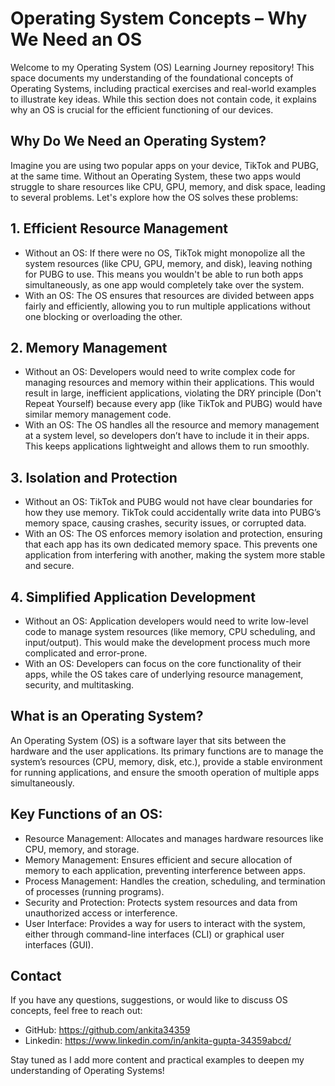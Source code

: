# Operating System Concepts – Why We Need an OS

Welcome to my Operating System (OS) Learning Journey repository! This space documents my understanding of the foundational concepts of Operating Systems, including practical exercises and real-world examples to illustrate key ideas. While this section does not contain code, it explains why an OS is crucial for the efficient functioning of our devices.

## Why Do We Need an Operating System?

Imagine you are using two popular apps on your device, TikTok and PUBG, at the same time. Without an Operating System, these two apps would struggle to share resources like CPU, GPU, memory, and disk space, leading to several problems. Let's explore how the OS solves these problems:

## 1. Efficient Resource Management
- Without an OS: If there were no OS, TikTok might monopolize all the system resources (like CPU, GPU, memory, and disk), leaving nothing for PUBG to use. This means you wouldn't be able to run both apps simultaneously, as one app would completely take over the system.
- With an OS: The OS ensures that resources are divided between apps fairly and efficiently, allowing you to run multiple applications without one blocking or overloading the other.
  
## 2. Memory Management
- Without an OS: Developers would need to write complex code for managing resources and memory within their applications. This would result in large, inefficient applications, violating the DRY principle (Don't Repeat Yourself) because every app (like TikTok and PUBG) would have similar memory management code.
- With an OS: The OS handles all the resource and memory management at a system level, so developers don’t have to include it in their apps. This keeps applications lightweight and allows them to run smoothly.
  
## 3. Isolation and Protection
- Without an OS: TikTok and PUBG would not have clear boundaries for how they use memory. TikTok could accidentally write data into PUBG’s memory space, causing crashes, security issues, or corrupted data.
- With an OS: The OS enforces memory isolation and protection, ensuring that each app has its own dedicated memory space. This prevents one application from interfering with another, making the system more stable and secure.
  
## 4. Simplified Application Development
- Without an OS: Application developers would need to write low-level code to manage system resources (like memory, CPU scheduling, and input/output). This would make the development process much more complicated and error-prone.
- With an OS: Developers can focus on the core functionality of their apps, while the OS takes care of underlying resource management, security, and multitasking.

## What is an Operating System?
An Operating System (OS) is a software layer that sits between the hardware and the user applications. Its primary functions are to manage the system’s resources (CPU, memory, disk, etc.), provide a stable environment for running applications, and ensure the smooth operation of multiple apps simultaneously.

## Key Functions of an OS:

- Resource Management: Allocates and manages hardware resources like CPU, memory, and storage.
- Memory Management: Ensures efficient and secure allocation of memory to each application, preventing interference between apps.
- Process Management: Handles the creation, scheduling, and termination of processes (running programs).
- Security and Protection: Protects system resources and data from unauthorized access or interference.
- User Interface: Provides a way for users to interact with the system, either through command-line interfaces (CLI) or graphical user interfaces (GUI).
  
## Contact
If you have any questions, suggestions, or would like to discuss OS concepts, feel free to reach out:

- GitHub: https://github.com/ankita34359
- Linkedin: https://www.linkedin.com/in/ankita-gupta-34359abcd/
  
Stay tuned as I add more content and practical examples to deepen my understanding of Operating Systems!
